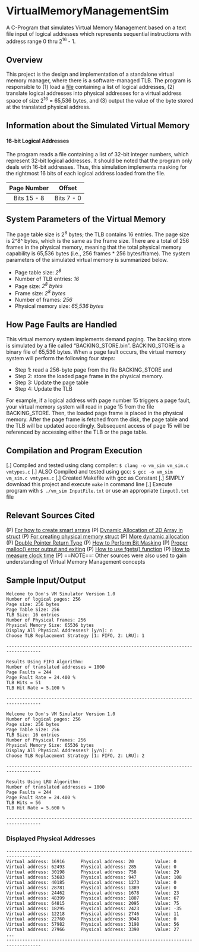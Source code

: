 # VirtualMemoryManagementSim
A C-Program that simulates Virtual Memory Management based on a text file input of logical addresses which represents sequential instructions with address range 0 thru 2<sup>16</sup> - 1. 

## Overview
This project is the design and implementation of a standalone virtual memory manager, where there is a software-managed TLB. The program is responsible to (1) load a [file](https://github.com/zedtran/VirtualMemoryManagementSim/blob/master/InputFile.txt) containing a list of logical addresses, (2) translate logical addresses into physical addresses for a virtual address space of size 2<sup>16</sup> = 65,536 bytes, and (3) output the value of the byte stored at the translated physical address.

## Information about the Simulated Virtual Memory
#### 16-bit Logical Addresses
The program reads a file containing a list of 32-bit integer numbers, which represent 32-bit logical addresses. It should be noted that the program only deals with 16-bit addresses. Thus, this simulation implements masking for the rightmost 16 bits of each logical address loaded from the file.


|           Page Number             |             Offset                |
|:---------------------------------:|:---------------------------------:|
|           Bits 15 - 8             |           Bits 7 - 0              |


## System Parameters of the Virtual Memory
The page table size is 2<sup>8</sup> bytes; the TLB contains 16 entries. The page size is 2^8^ bytes, which is the same as the frame size. There are a total of 256 frames in the physical memory, meaning that the total physical memory capability is 65,536 bytes (i.e., 256 frames * 256 bytes/frame). The system parameters of the simulated virtual memory is summarized below.

* Page table size: _2<sup>8</sup>_
* Number of TLB entries: _16_
* Page size: _2<sup>8</sup> bytes_
* Frame size: _2<sup>8</sup> bytes_
* Number of frames: _256_
* Physical memory size: _65,536 bytes_

## How Page Faults are Handled
This virtual memory system implements demand paging. The backing store is simulated by a file called “BACKING_STORE.bin”. BACKING_STORE is a binary file of 65,536 bytes. When a page fault occurs, the virtual memory system will perform the following four steps:

* Step 1: read a 256-byte page from the file BACKING_STORE and
* Step 2: store the loaded page frame in the physical memory.
* Step 3: Update the page table
* Step 4: Update the TLB

For example, if a logical address with page number 15 triggers a page fault, your virtual memory system will read in page 15 from the file BACKING_STORE. Then, the loaded page frame is placed in the physical memory. After the page frame is fetched from the disk, the page table and the TLB will be updated accordingly. Subsequent access of page 15 will be referenced by accessing either the TLB or the page table.

## Compilation and Program Execution

  [.] Compiled and tested using clang compiler: `$ clang -o vm_sim vm_sim.c vmtypes.c`
  [.] ALSO Compiled and tested using gcc: `$ gcc -o vm_sim vm_sim.c vmtypes.c`
  [.] Created Makefile with gcc as Constant
  [.] SIMPLY download this project and execute `make` in command line
  [.] Execute program with `$ ./vm_sim InputFile.txt` or use an appropriate `[input].txt` file

## Relevant Sources Cited

  (P) [For how to create smart arrays](https://www.youtube.com/watch?v=QhwFwWpq4dQ)
  (P) [Dynamic Allocation of 2D Array in struct](https://www.geeksforgeeks.org/dynamically-allocate-2d-array-c/)
  (P) [For creating physical memory struct](https://www.cs.cmu.edu/~ab/15-123S09/lectures/Lecture%2011%20%20-%20%20Array%20of%20Linked%20Lists.pdf)
  (P) [More dynamic allocation](https://www.youtube.com/watch?v=t72BzxMAQKs)
  (P) [Double Pointer Return Type](https://stackoverflow.com/a/4339353)
  (P) [How to Perform Bit Masking](https://stackoverflow.com/a/10493604)
  (P) [Proper malloc() error output and exiting](https://stackoverflow.com/a/2574771)
  (P) [How to use fgets() function](https://stackoverflow.com/a/19609987)
  (P) [How to measure clock time](https://stackoverflow.com/a/12743207)
  (P)  ==NOTE==: Other sources were also used to gain understanding of Virtual Memory Management concepts

## Sample Input/Output

```
Welcome to Don's VM Simulator Version 1.0
Number of logical pages: 256
Page size: 256 bytes
Page Table Size: 256
TLB Size: 16 entries
Number of Physical Frames: 256
Physical Memory Size: 65536 bytes
Display All Physical Addresses? [y/n]: n
Choose TLB Replacement Strategy [1: FIFO, 2: LRU]: 1

-----------------------------------------------------------------------------------

Results Using FIFO Algorithm:
Number of translated addresses = 1000
Page Faults = 244
Page Fault Rate = 24.400 %
TLB Hits = 51
TLB Hit Rate = 5.100 %

-----------------------------------------------------------------------------------

Welcome to Don's VM Simulator Version 1.0
Number of logical pages: 256
Page size: 256 bytes
Page Table Size: 256
TLB Size: 16 entries
Number of Physical Frames: 256
Physical Memory Size: 65536 bytes
Display All Physical Addresses? [y/n]: n
Choose TLB Replacement Strategy [1: FIFO, 2: LRU]: 2

-----------------------------------------------------------------------------------

Results Using LRU Algorithm:
Number of translated addresses = 1000
Page Faults = 244
Page Fault Rate = 24.400 %
TLB Hits = 56
TLB Hit Rate = 5.600 %

-----------------------------------------------------------------------------------
```

### Displayed Physical Addresses

```
-----------------------------------------------------------------------------------
Virtual address: 16916		Physical address: 20		Value: 0
Virtual address: 62493		Physical address: 285		Value: 0
Virtual address: 30198		Physical address: 758		Value: 29
Virtual address: 53683		Physical address: 947		Value: 108
Virtual address: 40185		Physical address: 1273		Value: 0
Virtual address: 28781		Physical address: 1389		Value: 0
Virtual address: 24462		Physical address: 1678		Value: 23
Virtual address: 48399		Physical address: 1807		Value: 67
Virtual address: 64815		Physical address: 2095		Value: 75
Virtual address: 18295		Physical address: 2423		Value: -35
Virtual address: 12218		Physical address: 2746		Value: 11
Virtual address: 22760		Physical address: 3048		Value: 0
Virtual address: 57982		Physical address: 3198		Value: 56
Virtual address: 27966		Physical address: 3390		Value: 27
...
-----------------------------------------------------------------------------------
```
